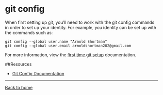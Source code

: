 # git config
When first setting up git, you'll need to work with the git config commands in order to set up your identity.
For example, you identity can be set up with the commands such as:
```
git config --global user.name "Arnold Shortman"
git config --global user.email arnoldshortman202@gmail.com
```
For more information, view the [first time git setup](https://git-scm.com/book/en/v2/Getting-Started-First-Time-Git-Setup) documentation.

##Resources

- [Git Config Documentation](https://git-scm.com/docs/git-config)

---

[Back to home](../README.md)